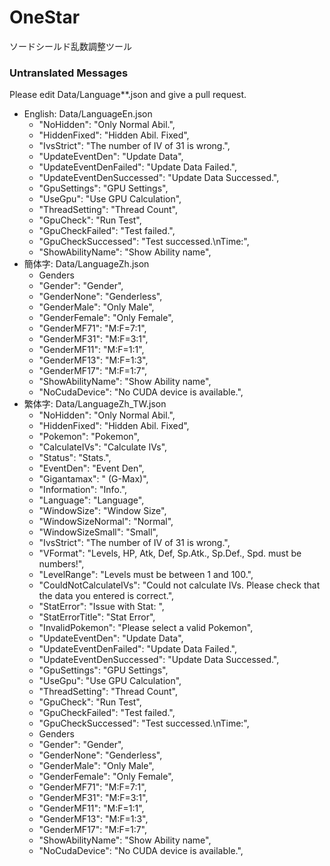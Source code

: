 # OneStar
ソードシールド乱数調整ツール

### Untranslated Messages
Please edit Data/Language**.json and give a pull request.
* English: Data/LanguageEn.json
  * "NoHidden": "Only Normal Abil.",
  * "HiddenFixed": "Hidden Abil. Fixed",
  * "IvsStrict": "The number of IV of 31 is wrong.",
  * "UpdateEventDen": "Update Data",
  * "UpdateEventDenFailed": "Update Data Failed.",
  * "UpdateEventDenSuccessed": "Update Data Successed.",
  * "GpuSettings": "GPU Settings",
  * "UseGpu": "Use GPU Calculation",
  * "ThreadSetting": "Thread Count",
  * "GpuCheck": "Run Test",
  * "GpuCheckFailed": "Test failed.",
  * "GpuCheckSuccessed": "Test successed.\nTime:",
  * "ShowAbilityName": "Show Ability name",
* 簡体字: Data/LanguageZh.json
  * Genders
  * "Gender": "Gender",
  * "GenderNone": "Genderless",
  * "GenderMale": "Only Male",
  * "GenderFemale": "Only Female",
  * "GenderMF71": "M:F=7:1",
  * "GenderMF31": "M:F=3:1",
  * "GenderMF11": "M:F=1:1",
  * "GenderMF13": "M:F=1:3",
  * "GenderMF17": "M:F=1:7",
  * "ShowAbilityName": "Show Ability name",
  * "NoCudaDevice": "No CUDA device is available.",
* 繁体字: Data/LanguageZh_TW.json
  * "NoHidden": "Only Normal Abil.",
  * "HiddenFixed": "Hidden Abil. Fixed",
  * "Pokemon": "Pokemon",
  * "CalculateIVs": "Calculate IVs",
  * "Status": "Stats.",
  * "EventDen": "Event Den",
  * "Gigantamax": " (G-Max)",
  * "Information": "Info.",
  * "Language": "Language",
  * "WindowSize": "Window Size",
  * "WindowSizeNormal": "Normal",
  * "WindowSizeSmall": "Small",
  * "IvsStrict": "The number of IV of 31 is wrong.",
  * "VFormat": "Levels, HP, Atk, Def, Sp.Atk., Sp.Def., Spd. must be numbers!",
  * "LevelRange": "Levels must be between 1 and 100.",
  * "CouldNotCalculateIVs": "Could not calculate IVs. Please check that the data you entered is correct.",
  * "StatError": "Issue with Stat: ",
  * "StatErrorTitle": "Stat Error",
  * "InvalidPokemon": "Please select a valid Pokemon",
  * "UpdateEventDen": "Update Data",
  * "UpdateEventDenFailed": "Update Data Failed.",
  * "UpdateEventDenSuccessed": "Update Data Successed.",
  * "GpuSettings": "GPU Settings",
  * "UseGpu": "Use GPU Calculation",
  * "ThreadSetting": "Thread Count",
  * "GpuCheck": "Run Test",
  * "GpuCheckFailed": "Test failed.",
  * "GpuCheckSuccessed": "Test successed.\nTime:",
  * Genders
  * "Gender": "Gender",
  * "GenderNone": "Genderless",
  * "GenderMale": "Only Male",
  * "GenderFemale": "Only Female",
  * "GenderMF71": "M:F=7:1",
  * "GenderMF31": "M:F=3:1",
  * "GenderMF11": "M:F=1:1",
  * "GenderMF13": "M:F=1:3",
  * "GenderMF17": "M:F=1:7",
  * "ShowAbilityName": "Show Ability name",
  * "NoCudaDevice": "No CUDA device is available.",
